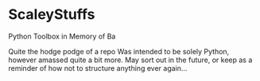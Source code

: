 # ScaleyStuffs
Python Toolbox in Memory of Ba

Quite the hodge podge of a repo 
Was intended to be solely Python, however amassed quite a bit more. May sort out in the future, or keep as a reminder of how not to structure anything ever again...
